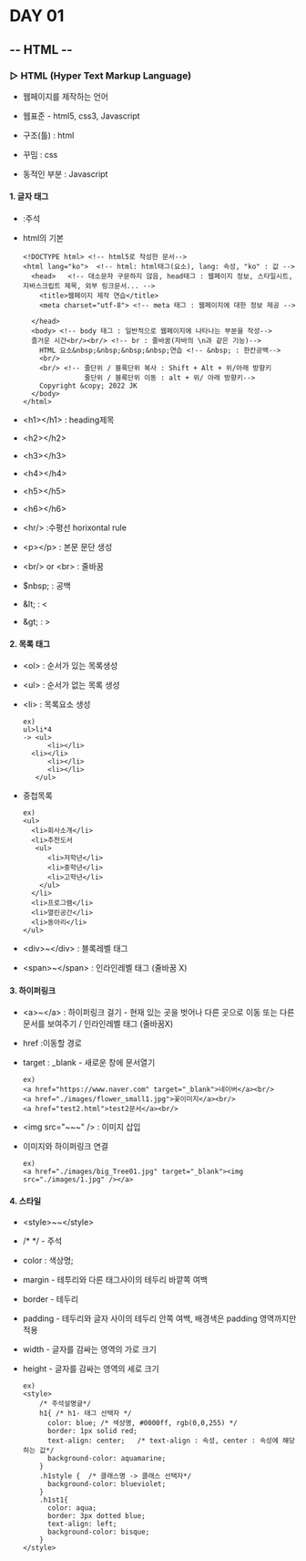 # DAY 01

## -- HTML --

### ▷ HTML (Hyper Text Markup Language)

- 웹페이지를 제작하는 언어

- 웹표준 - html5, css3, Javascript

- 구조(틀) : html

- 꾸밈 : css

- 동적인 부분 : Javascript

  

#### 1. 글자 태그

- <!-- --> :주석

- html의 기본

  ~~~
  <!DOCTYPE html> <!-- html5로 작성한 문서-->
  <html lang="ko">  <!-- html: html태그(요소), lang: 속성, "ko" : 값 -->
    <head>   <!-- 대소문자 구문하지 않음, head태그 : 웹페이지 정보, 스타일시트, 자바스크립트 제목, 외부 링크문서... -->
      <title>웹페이지 제작 연습</title>
      <meta charset="utf-8"> <!-- meta 태그 : 웹페이지에 대한 정보 제공 -->
  
    </head>
    <body> <!-- body 태그 : 일반적으로 웹페이지에 나타나는 부분을 작성-->
  	즐거운 시간<br/><br/> <!-- br : 줄바꿈(자바의 \n과 같은 기능)-->
      HTML 요소&nbsp;&nbsp;&nbsp;&nbsp;연습 <!-- &nbsp; : 한칸공백-->
      <br/>
      <br/> <!-- 줄단위 / 블록단위 복사 : Shift + Alt + 위/아래 방향키 
                 줄단위 / 블록단위 이동 : alt + 위/ 아래 방향키-->
      Copyright &copy; 2022 JK
    </body>
  </html>
  ~~~

  

- \<h1>\</h1> : heading제목
- \<h2>\</h2> 
- \<h3>\</h3> 
- \<h4>\</h4> 
- \<h5>\</h5> 
- \<h6>\</h6> 
- \<hr/>  :수평선 horixontal rule 
- \<p>\</p> : 본문 문단 생성
- \<br/> or \<br> : 줄바꿈
- $nbsp; : 공백
- \&lt; : < 
- \&gt; : >

#### 2. 목록 태그

- \<ol> : 순서가 있는 목록생성

- \<ul> : 순서가 없는 목록 생성

- \<li> : 목록요소 생성

  ```
  ex)
  ul>li*4
  -> <ul>
    	<li></li>
   	<li></li>
    	<li></li>
    	<li></li>
     </ul>
  ```

- 중첩목록

  ~~~
  ex)
  <ul>
    <li>회사소개</li>
    <li>추천도서
     <ul>
        <li>저학년</li>
        <li>중학년</li>
        <li>고학년</li>
      </ul>
    </li>
    <li>프로그램</li>
    <li>열린공간</li>
    <li>동아리</li>
  </ul>
  ~~~

  

- \<div>~\</div> : 블록레벨 태그
- \<span>~\</span> : 인라인레벨 태그 (줄바꿈 X)

#### 3. 하이퍼링크 

- \<a>~\</a> : 하이퍼링크 걸기 - 현재 있는 곳을 벗어나 다른 곳으로 이동 또는 다른 문서를 보여주기 / 인라인레벨 태그 (줄바꿈X)

- href :이동할 경로

- target : _blank - 새로운 창에 문서열기

  ~~~
  ex)
  <a href="https://www.naver.com" target="_blank">네이버</a><br/>
  <a href="./images/flower_small1.jpg">꽃이미지</a><br/>
  <a href="test2.html">test2문서</a><br/>
  ~~~



- \<img src="~~~" /> : 이미지 삽입

- 이미지와 하이퍼링크 연결

  ~~~
  ex)
  <a href="./images/big_Tree01.jpg" target="_blank"><img src="./images/1.jpg" /></a>
  ~~~

  

#### 4. 스타일

- \<style>~~\</style>

- /*  */ - 주석

- color :  색상명;

- margin - 테투리와 다른 태그사이의 테두리 바깥쪽 여백

- border - 테두리

- padding - 테두리와 글자 사이의 테두리 안쪽 여백, 배경색은 padding 영역까지만 적용

- width - 글자를 감싸는 영역의 가로 크기

- height - 글자를 감싸는 영역의 세로 크기

  ~~~
  ex)
  <style>
      /* 주석설명글*/
      h1{ /* h1- 태그 선택자 */
        color: blue; /* 색상명, #0000ff, rgb(0,0,255) */
        border: 1px solid red;
        text-align: center;   /* text-align : 속성, center : 속성에 해당하는 값*/
        background-color: aquamarine;
      }
      .h1style {  /* 클래스명 -> 클래스 선택자*/
        background-color: blueviolet;
      }
      .h1st1{
        color: aqua;
        border: 3px dotted blue;
        text-align: left;
        background-color: bisque;
      }
  </style>
  ~~~

  